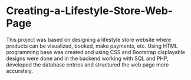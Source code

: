 # Creating-a-Lifestyle-Store-Web-Page
This project was based on designing a lifestyle store website where products can be visualized, booked, make payments, etc. Using HTML programming base was created and using CSS and Bootstrap displayable designs were done and in the backend working with SQL and PHP, developed the database entries and structured the web page more accurately.

